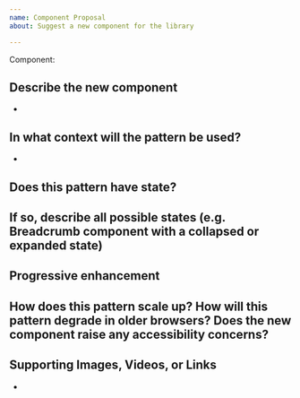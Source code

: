 ```yaml
---
name: Component Proposal
about: Suggest a new component for the library

---
```


Component: 

## Describe the new component
- 

## In what context will the pattern be used?
- 

## Does this pattern have state?

If so, describe all possible states (e.g. Breadcrumb component with a collapsed or expanded state)
- 

## Progressive enhancement
How does this pattern scale up? How will this pattern degrade in older browsers? Does the new component raise any accessibility concerns?
- 

## Supporting Images, Videos, or Links
-
